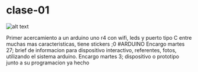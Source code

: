 # clase-01
![alt text](programarimagen.jpg)


Primer acercamiento a un arduino uno r4 con wifi, leds y puerto tipo C entre muchas mas caracteristicas, tiene stickers ;0
#ARDUINO
Encargo martes 27; brief de informacion para dispositivo interactivo, referentes, fotos, utilizando el sistema arduino.
Encargo martes 3; dispositivo o prototipo junto a su programacion ya hecho
